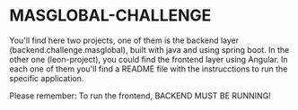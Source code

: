 # MASGLOBAL-CHALLENGE
You'll find here two projects, one of them is the backend layer (backend.challenge.masglobal), built with java and using spring boot. In the other one (leon-project),  you could find the frontend layer using Angular.
In each one of them you'll find a README file with the instrucctions to run the specific application.

Please remember: To run the frontend,  BACKEND MUST BE RUNNING!
